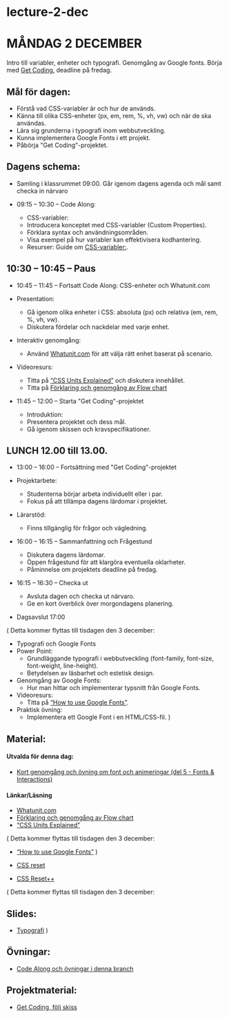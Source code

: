 # lecture-2-dec
 
# MÅNDAG 2 DECEMBER
Intro till variabler, enheter och typografi. Genomgång av Google fonts. Börja med [Get Coding](https://www.figma.com/design/Kox5hlXEK8TDgnhpRXOYeM/mockup?node-id=0-1&node-type=canvas&t=gbOCVJDvvtuOVdRM-0), deadline på fredag.

## Mål för dagen: 
- Förstå vad CSS-variabler är och hur de används.
- Känna till olika CSS-enheter (px, em, rem, %, vh, vw) och när de ska användas.
- Lära sig grunderna i typografi inom webbutveckling.
- Kunna implementera Google Fonts i ett projekt.
- Påbörja "Get Coding"-projektet.

## Dagens schema:
* Samling i klassrummet 09:00. Går igenom dagens agenda och mål samt checka in närvaro

* 09:15 – 10:30 – Code Along:
  * CSS-variabler:
   - Introducera konceptet med CSS-variabler (Custom Properties).
   - Förklara syntax och användningsområden.
   - Visa exempel på hur variabler kan effektivisera kodhantering.
   - Resurser: Guide om [CSS-variabler:](https://www.freecodecamp.org/news/how-to-use-css-variables/).
     
 ## 10:30 – 10:45 – Paus

* 10:45 – 11:45 – Fortsatt Code Along: CSS-enheter och Whatunit.com
 * Presentation:
   - Gå igenom olika enheter i CSS: absoluta (px) och relativa (em, rem, %, vh, vw).
   - Diskutera fördelar och nackdelar med varje enhet.
 * Interaktiv genomgång:
   - Använd [Whatunit.com](https://whatunit.com/) för att välja rätt enhet baserat på scenario.
 * Videoresurs:
   - Titta på [“CSS Units Explained”](https://www.youtube.com/watch?v=N5wpD9Ov_To) och diskutera innehållet.
   - Titta på [Förklaring och genomgång av Flow chart](https://www.youtube.com/watch?v=Utc_uhvTluk)

 * 11:45 – 12:00 – Starta "Get Coding"-projektet
   * Introduktion:
    - Presentera projektet och dess mål.
    - Gå igenom skissen och kravspecifikationer.

## LUNCH 12.00 till 13.00.

* 13:00 – 16:00 – Fortsättning med "Get Coding"-projektet
 * Projektarbete:
   - Studenterna börjar arbeta individuellt eller i par.
   - Fokus på att tillämpa dagens lärdomar i projektet.
 * Lärarstöd:
   - Finns tillgänglig för frågor och vägledning.

* 16:00 – 16:15 – Sammanfattning och Frågestund
  - Diskutera dagens lärdomar.
  - Öppen frågestund för att klargöra eventuella oklarheter.
  - Påminnelse om projektets deadline på fredag.

* 16:15 – 16:30 – Checka ut
  - Avsluta dagen och checka ut närvaro.
  - Ge en kort överblick över morgondagens planering.

* Dagsavslut 17:00

(
Detta kommer flyttas till tisdagen den 3 december:
* Typografi och Google Fonts
 * Power Point:
   - Grundläggande typografi i webbutveckling (font-family, font-size, font-weight, line-height).
   - Betydelsen av läsbarhet och estetisk design.
 * Genomgång av Google Fonts:
   - Hur man hittar och implementerar typsnitt från Google Fonts.
 * Videoresurs:
   - Titta på [“How to use Google Fonts”](https://www.youtube.com/watch?v=uebo3MsVSe0).
 * Praktisk övning:
   - Implementera ett Google Font i en HTML/CSS-fil.
)

## Material:

#### Utvalda för denna dag:
* [Kort genomgång och övning om font och animeringar (del 5 - Fonts & Interactions)](https://app.pluralsight.com/ilx/video-courses/fac15700-fb03-4c72-b291-efdb54933a8e/fb7fa961-e767-4080-b678-540d2ddb6d78/d2c922b9-ab51-4927-8329-95a47b92a9a7)

#### Länkar/Läsning
* [Whatunit.com](https://whatunit.com/)
* [Förklaring och genomgång av Flow chart](https://www.youtube.com/watch?v=Utc_uhvTluk)
* [“CSS Units Explained”](https://www.youtube.com/watch?v=N5wpD9Ov_To)

(
  Detta kommer flyttas till tisdagen den 3 december:
* [“How to use Google Fonts”](https://www.youtube.com/watch?v=uebo3MsVSe0)
)

* [CSS reset](https://codepen.io/kevinpowell/pen/QWxBgZX)
* [CSS Reset++](https://piccalil.li/blog/a-more-modern-css-reset/)

(
  Detta kommer flyttas till tisdagen den 3 december:
## Slides:
* [Typografi](https://docs.google.com/presentation/d/1yrEVSQZPDxgLMAOTEv4kqDQYxbQbW13Xx91VIdZ00fo/edit#slide=id.ga9c0c654c7_0_222)
)

## Övningar: 
* [Code Along och övningar i denna branch](https://github.com/Lexicon-frontend-2024-2025/lecture-2-dec/tree/codeAlong-css-variabler-enheter)


## Projektmaterial: 
* [Get Coding, följ skiss](https://www.figma.com/design/Kox5hlXEK8TDgnhpRXOYeM/mockup?node-id=0-1&node-type=canvas&t=gbOCVJDvvtuOVdRM-0)
